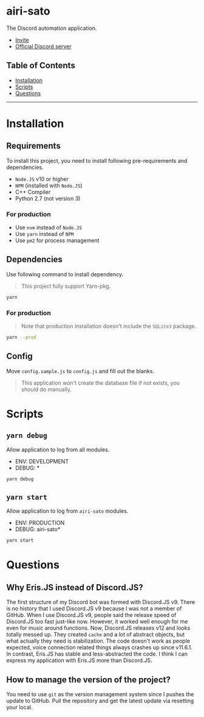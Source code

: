 # airi-sato

The Discord automation application.

- [Invite](https://discordapp.com/api/oauth2/authorize?client_id=429913480708096000&permissions=0&scope=bot)
- [Official Discord server](https://discordapp.com/invite/vAEBXWY)

## Table of Contents

- [Installation](#installation)
- [Scripts](#scripts)
- [Questions](#questions)

----

# Installation

## Requirements

To install this project, you need to install following pre-requirements and dependencies.

- `Node.JS` v10 or higher
- `NPM` (installed with `Node.JS`)
- C++ Compiler
- Python 2.7 (not version 3)

### For production

- Use `nvm` instead of `Node.JS`
- Use `yarn` instead of `NPM`
- Use `pm2` for process management

## Dependencies

Use following command to install dependency.

> This project fully support Yarn-pkg.

```sh
yarn
```

### For production

> Note that production installation doesn't include the `SQLite3` package.

```sh
yarn --prod
```

## Config

Move `config.sample.js` to `config.js` and fill out the blanks.

> This application won't create the database file if not exists, you should do manually.

# Scripts

## `yarn debug`

Allow application to log from all modules.

- ENV: DEVELOPMENT
- DEBUG: *

```sh
yarn debug
```

## `yarn start`

Allow application to log from `airi-sato` modules.

- ENV: PRODUCTION
- DEBUG: airi-sato*

```sh
yarn start
```

# Questions

## Why Eris.JS instead of Discord.JS?

The first structure of my Discord bot was formed with Discord.JS v9.
There is no history that I used Discord.JS v9 because I was not a member of GitHub.
When I use Discord.JS v9, people said the release speed of Discord.JS too fast just-like now.
However, it worked well enough for me even for music around functions.
Now, Discord.JS releases v12 and looks totally messed up.
They created `cache` and a lot of abstract objects, but what actually they need is stabilization.
The code doesn't work as people expected, voice connection related things always crashes up since v11.6.1.
In contrast, Eris.JS has stable and less-abstracted the code.
I think I can express my application with Eris.JS more than Discord.JS.

## How to manage the version of the project?

You need to use `git` as the version management system since I pushes the update to GitHub.
Pull the repository and get the latest update via resetting your local.
